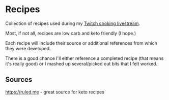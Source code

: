 # Recipes
Collection of recipes used during my [Twitch cooking livestream](https://www.twitch.tv/sprngr_).

Most, if not all, recipes are low carb and keto friendly (I hope.)

Each recipe will include their source or additional references from which they were developed.

There is a good chance I'll either reference a completed recipe (that means it's really good) or I mashed up several/picked out bits that I felt worked.

## Sources
https://ruled.me - great source for keto recipes
